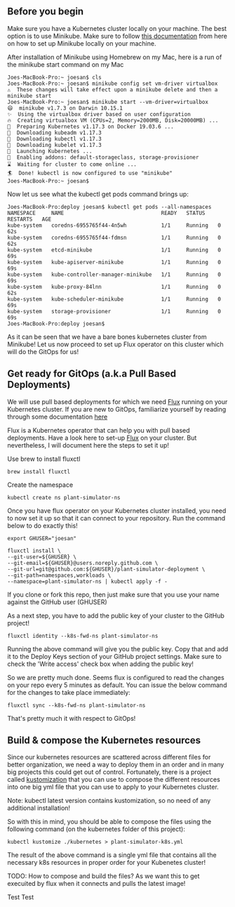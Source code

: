## Before you begin

Make sure you have a Kubernetes cluster locally on your machine. The best option is to use Minikube. Make sure to follow [this documentation](https://kubernetes.io/docs/tasks/tools/install-minikube/)
from here on how to set up Minikube locally on your machine.

After installation of Minikube using Homebrew on my Mac, here is a run of the minikube start command on my Mac

```
Joes-MacBook-Pro:~ joesan$ cls
Joes-MacBook-Pro:~ joesan$ minikube config set vm-driver virtualbox
⚠️  These changes will take effect upon a minikube delete and then a minikube start
Joes-MacBook-Pro:~ joesan$ minikube start --vm-driver=virtualbox
😄  minikube v1.7.3 on Darwin 10.15.1
✨  Using the virtualbox driver based on user configuration
🔥  Creating virtualbox VM (CPUs=2, Memory=2000MB, Disk=20000MB) ...
🐳  Preparing Kubernetes v1.17.3 on Docker 19.03.6 ...
💾  Downloading kubeadm v1.17.3
💾  Downloading kubectl v1.17.3
💾  Downloading kubelet v1.17.3
🚀  Launching Kubernetes ...
🌟  Enabling addons: default-storageclass, storage-provisioner
⌛  Waiting for cluster to come online ...
🏄  Done! kubectl is now configured to use "minikube"
Joes-MacBook-Pro:~ joesan$
```

Now let us see what the kubectl get pods command brings up:

```
Joes-MacBook-Pro:deploy joesan$ kubectl get pods --all-namespaces
NAMESPACE     NAME                               READY   STATUS    RESTARTS   AGE
kube-system   coredns-6955765f44-4n5wh           1/1     Running   0          62s
kube-system   coredns-6955765f44-fdmsn           1/1     Running   0          62s
kube-system   etcd-minikube                      1/1     Running   0          69s
kube-system   kube-apiserver-minikube            1/1     Running   0          69s
kube-system   kube-controller-manager-minikube   1/1     Running   0          69s
kube-system   kube-proxy-84lnn                   1/1     Running   0          62s
kube-system   kube-scheduler-minikube            1/1     Running   0          69s
kube-system   storage-provisioner                1/1     Running   0          69s
Joes-MacBook-Pro:deploy joesan$
```

As it can be seen that we have a bare bones kubernetes cluster from Minikube! Let us now proceed to set up Flux operator on this cluster which will do the GitOps for us!

## Get ready for GitOps (a.k.a Pull Based Deployments)

We will use pull based deployments for which we need [Flux](https://github.com/fluxcd/flux) running on your Kubernetes cluster. If you are new to GitOps, familiarize yourself by reading through some documentation [here](gitops.tech)

Flux is a Kubernetes operator that can help you with pull based deployments. Have a look here to set-up [Flux](https://docs.fluxcd.io/en/latest/tutorials/get-started.html) on your cluster. But nevertheless, I will document here the steps to set it up!

Use brew to install fluxctl

```
brew install fluxctl
```

Create the namespace

```
kubectl create ns plant-simulator-ns
```

Once you have flux operator on your Kubernetes cluster installed, you need to now set it up so that it can connect to your repository. Run the command below to do exactly this!

```
export GHUSER="joesan"

fluxctl install \
--git-user=${GHUSER} \
--git-email=${GHUSER}@users.noreply.github.com \
--git-url=git@github.com:${GHUSER}/plant-simulator-deployment \
--git-path=namespaces,workloads \
--namespace=plant-simulator-ns | kubectl apply -f -
```

If you clone or fork this repo, then just make sure that you use your name against the GitHub user (GHUSER)

As a next step, you have to add the public key of your cluster to the GitHub project! 

```
fluxctl identity --k8s-fwd-ns plant-simulator-ns
```

Running the above command will give you the public key. Copy that and add it to the Deploy Keys section of your GitHub project settings. Make sure to check the 'Write access' check box when adding the public key!

So we are pretty much done. Seems flux is configured to read the changes on your repo every 5 minutes as default. You can issue the below command for the changes to take place immediately:

```
fluxctl sync --k8s-fwd-ns plant-simulator-ns
```

That's pretty much it with respect to GitOps!

## Build & compose the Kubernetes resources
Since our kubernetes resources are scattered across different files for better organization, we need a way to deploy them in an order and in many big projects this could get out of control. Fortunately, there is a project called [kustomization](https://github.com/kubernetes-sigs/kustomize) that you can use to compose the different resources into one big yml file that you can use to apply to your Kubernetes cluster.

Note: kubectl latest version contains kustomization, so no need of any additional installation!

So with this in mind, you should be able to compose the files using the following command (on the kubernetes folder of this project):

```
kubectl kustomize ./kubernetes > plant-simulator-k8s.yml
```

The result of the above command is a single yml file that contains all the necessary k8s resources in proper order for your Kubenetes cluster!

TODO: How to compose and build the files? As we want this to get execuited by flux when it connects and pulls the latest image!

Test Test
